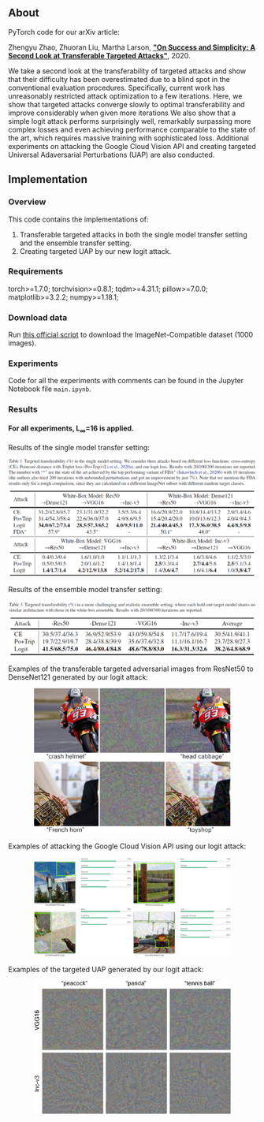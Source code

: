 ## About
PyTorch code for our arXiv article:

Zhengyu Zhao, Zhuoran Liu, Martha Larson, [**"On Success and Simplicity: A Second Look at Transferable Targeted Attacks"**](https://arxiv.org/abs/1911.02466), 2020.
<!-- <p align="center">
  <img src="https://github.com/ZhengyuZhao/color_adversarial/blob/master/figures/figure1.PNG" width='600'>
</p> -->
We take a second look at the transferability of targeted attacks and show that their difficulty has been overestimated due to a blind spot in the conventional evaluation procedures.
Specifically, current work has unreasonably restricted attack optimization to a few iterations.
Here, we show that targeted attacks converge slowly to optimal transferability and improve considerably when given more iterations
We also show that a simple logit attack performs surprisingly well, remarkably surpassing more complex losses and even achieving performance
comparable to the state of the art, which requires massive training with sophisticated loss.
Additional experiments on attacking the Google Cloud Vision API and creating targeted Universal Adaversarial Perturbations (UAP) are also conducted.

## Implementation

### Overview

This code contains the implementations of:
 1. Transferable targeted attacks in both the single model transfer setting and the ensemble transfer setting. 
 2. Creating targeted UAP by our new logit attack.
 
### Requirements
torch>=1.7.0; torchvision>=0.8.1; tqdm>=4.31.1; pillow>=7.0.0; matplotlib>=3.2.2;  numpy>=1.18.1; 

### Download data

Run [this official script](https://github.com/tensorflow/cleverhans/blob/master/examples/nips17_adversarial_competition/dataset/download_images.py) to download the ImageNet-Compatible dataset (1000 images).

### Experiments
Code for all the experiments with comments can be found in the Jupyter Notebook file ```main.ipynb```.

### Results
#### For all experiments, L<sub>&infin;</sub>=16 is applied.

Results of the single model transfer setting:
<p align="center">
  <img src="https://github.com/ZhengyuZhao/Targeted-Tansfer/blob/main/Figures/transfer_single.PNG" width='700'>
</p>


Results of the ensemble model transfer setting:
<p align="center">
  <img src="https://github.com/ZhengyuZhao/Targeted-Tansfer/blob/main/Figures/transfer_ensemble.PNG" width='700'>
</p>

Examples of the transferable targeted adversarial images from ResNet50 to DenseNet121 generated by our logit attack:
<p align="center">
  <img src="https://github.com/ZhengyuZhao/Targeted-Tansfer/blob/main/Figures/vis.PNG" width='400'>
</p>


Examples of attacking the Google Cloud Vision API using our logit attack:
<p align="center">
  <img src="https://github.com/ZhengyuZhao/Targeted-Tansfer/blob/main/Figures/google.PNG" width='400'>
</p>


Examples of the targeted UAP generated by our logit attack:
<p align="center">
  <img src="https://github.com/ZhengyuZhao/Targeted-Tansfer/blob/main/Figures/uap.PNG" width='400'>
</p>
